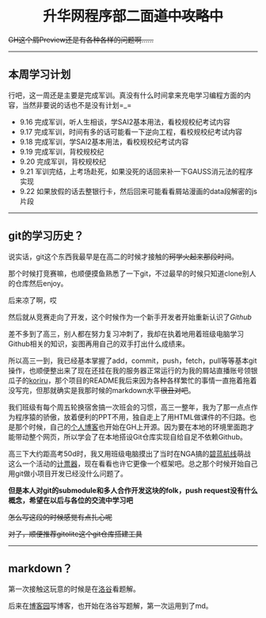 # <center>升华网程序部二面~~道中攻略中~~</center>

~~GH这个屑Preview还是有各种各样的问题啊……~~

---------

## 本周学习计划

行吧，这一周还是主要是完成军训。真没有什么时间拿来充电学习编程方面的内容，当然非要说的话也不是没有计划=_=

+ 9.16 完成军训，听人生相谈，学SAI2基本用法，看校规校纪考试内容
+ 9.17 完成军训，时间有多的话可能看一下逆向工程，看校规校纪考试内容
+ 9.18 完成军训，学SAI2基本用法，看校规校纪考试内容
+ 9.19 完成军训，背校规校纪
+ 9.20 完成军训，背校规校纪
+ 9.21 军训完结，上考场赴死，如果没死的话回来补一下GAUSS消元法的程序实现
+ 9.22 如果放假的话去整银行卡，然后回来可能看看屑站漫画的data段解密的js片段

---------

## git的学习历史？

说实话，git这个东西我最早是在高二的时候才接触的~~珂学火起来那段时间~~。

那个时候打竞赛嘛，也顺便摸鱼熟悉了一下git，不过最早的时候只知道clone别人的仓库然后enjoy。

后来凉了啊，哎

然后就从竞赛走向了开发，这个时候作为一个新手开发者开始重新认识了*Github*

差不多到了高三，别人都在努力复习冲刺了，我却在执着地用着班级电脑学习Github相关的知识，妄图再用自己的双手打出什么成绩来。

所以高三一到，我已经基本掌握了add，commit，push，fetch，pull等等基本git操作，也顺便整出来了现在还挂在我的服务器正常运行的为我的屑站直播账号领银瓜子的[koriru](https://github.com/voidf/koriru "您也可以看到最早的LICENSE是什么时候添加的")，那个项目的README我后来因为各种各样繁忙的事情一直拖着拖着没写完，但那就确实是我那时候的markdown水平~~很丑对吧~~。

我们班级有每个周五轮换宿舍搞一次班会的习惯，高三一整年，我为了那一点点作为程序猿的骄傲，放着便利的PPT不用，独自走上了用HTML做课件的不归路。也是那个时候，自己的[个人博客](https://github.com/voidf/voidf.github.io)也开始在GH上开源。因为要在本地的环境里面跑才能带动整个网页，所以学会了在本地搭设Git仓库实现自给自足不依赖Github。

高三下大约距高考50d时，我又用班级电脑摸出了当时在NGA搞的[碧蓝航线](https://bbs.nga.cn/thread.php?fid=564)萌战这么一个活动的[计票器](https://github.com/voidf/kanmoecounter)，现在看看也许它更像一个框架吧。总之那个时候开始自己用git做小项目开发已经没什么问题了。

**但是本人对git的submodule和多人合作开发这块的folk，push request没有什么概念，希望在以后与各位的交流中学习吧**

~~怎么写这段的时候感觉有点扎心呢~~

~~对了，顺便推荐gitolite这个git仓库搭建工具~~

--------

## markdown？

第一次接触这玩意的时候是在[洛谷](https://www.luogu.org "今天的洛谷logo依然很像女字呢")看题解。

后来在[博客园](https://www.cnblogs.com/voidf)写博客，也开始在洛谷写题解，第一次运用到了md。
